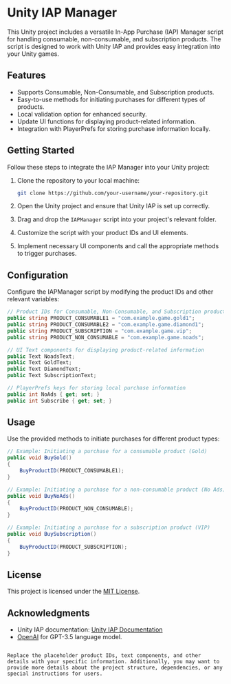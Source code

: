 # Unity IAP Manager

This Unity project includes a versatile In-App Purchase (IAP) Manager script for handling consumable, non-consumable, and subscription products. The script is designed to work with Unity IAP and provides easy integration into your Unity games.

## Features

- Supports Consumable, Non-Consumable, and Subscription products.
- Easy-to-use methods for initiating purchases for different types of products.
- Local validation option for enhanced security.
- Update UI functions for displaying product-related information.
- Integration with PlayerPrefs for storing purchase information locally.

## Getting Started

Follow these steps to integrate the IAP Manager into your Unity project:

1. Clone the repository to your local machine:

   ```bash
   git clone https://github.com/your-username/your-repository.git
   ```

2. Open the Unity project and ensure that Unity IAP is set up correctly.

3. Drag and drop the `IAPManager` script into your project's relevant folder.

4. Customize the script with your product IDs and UI elements.

5. Implement necessary UI components and call the appropriate methods to trigger purchases.

## Configuration

Configure the IAPManager script by modifying the product IDs and other relevant variables:

```csharp
// Product IDs for Consumable, Non-Consumable, and Subscription products
public string PRODUCT_CONSUMABLE1 = "com.example.game.gold1";
public string PRODUCT_CONSUMABLE2 = "com.example.game.diamond1";
public string PRODUCT_SUBSCRIPTION = "com.example.game.vip";
public string PRODUCT_NON_CONSUMABLE = "com.example.game.noads";

// UI Text components for displaying product-related information
public Text NoadsText;
public Text GoldText;
public Text DiamondText;
public Text SubscriptionText;

// PlayerPrefs keys for storing local purchase information
public int NoAds { get; set; }
public int Subscribe { get; set; }
```

## Usage

Use the provided methods to initiate purchases for different product types:

```csharp
// Example: Initiating a purchase for a consumable product (Gold)
public void BuyGold()
{
    BuyProductID(PRODUCT_CONSUMABLE1);
}

// Example: Initiating a purchase for a non-consumable product (No Ads)
public void BuyNoAds()
{
    BuyProductID(PRODUCT_NON_CONSUMABLE);
}

// Example: Initiating a purchase for a subscription product (VIP)
public void BuySubscription()
{
    BuyProductID(PRODUCT_SUBSCRIPTION);
}
```

## License

This project is licensed under the [MIT License](LICENSE).

## Acknowledgments

- Unity IAP documentation: [Unity IAP Documentation](https://docs.unity3d.com/Manual/UnityIAP.html)
- [OpenAI](https://www.openai.com/) for GPT-3.5 language model.
```

Replace the placeholder product IDs, text components, and other details with your specific information. Additionally, you may want to provide more details about the project structure, dependencies, or any special instructions for users.
